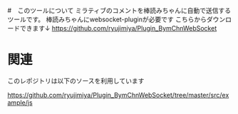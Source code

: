 #　このツールについて
ミラティブのコメントを棒読みちゃんに自動で送信するツールです。
棒読みちゃんにwebsocket-pluginが必要です
こちらからダウンロードできます↓
https://github.com/ryujimiya/Plugin_BymChnWebSocket


# 関連
このレポジトリは以下のソースを利用しています

https://github.com/ryujimiya/Plugin_BymChnWebSocket/tree/master/src/example/js